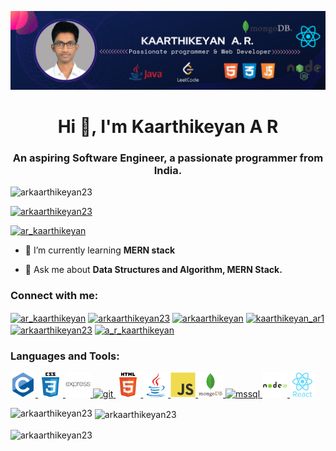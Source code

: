 ![logo](https://github.com/arkaarthikeyan23/arkaarthikeyan23/blob/main/Red%20And%20Blue%20Abstract%20Modern%20Professional%20LinkedIn%20Banner.png)
<h1 align="center">Hi 👋, I'm Kaarthikeyan A R</h1>
<h3 align="center">An aspiring Software Engineer, a passionate programmer from India.</h3>

<p align="left"> <img src="https://komarev.com/ghpvc/?username=arkaarthikeyan23&label=Profile%20views&color=0e75b6&style=flat" alt="arkaarthikeyan23" /> </p>

<p align="left"> <a href="https://github.com/ryo-ma/github-profile-trophy"><img src="https://github-profile-trophy.vercel.app/?username=arkaarthikeyan23" alt="arkaarthikeyan23" /></a> </p>

<p align="left"> <a href="https://twitter.com/ar_kaarthikeyan" target="blank"><img src="https://img.shields.io/twitter/follow/ar_kaarthikeyan?logo=twitter&style=for-the-badge" alt="ar_kaarthikeyan" /></a> </p>

- 🌱 I’m currently learning **MERN stack**

- 💬 Ask me about **Data Structures and Algorithm, MERN Stack.**

<h3 align="left">Connect with me:</h3>
<p align="left">
<a href="https://twitter.com/ar_kaarthikeyan" target="blank"><img align="center" src="https://raw.githubusercontent.com/rahuldkjain/github-profile-readme-generator/master/src/images/icons/Social/twitter.svg" alt="ar_kaarthikeyan" height="30" width="40" /></a>
<a href="https://linkedin.com/in/arkaarthikeyan23" target="blank"><img align="center" src="https://raw.githubusercontent.com/rahuldkjain/github-profile-readme-generator/master/src/images/icons/Social/linked-in-alt.svg" alt="arkaarthikeyan23" height="30" width="40" /></a>
<a href="https://www.codechef.com/users/arkaarthikeyan" target="blank"><img align="center" src="https://cdn.jsdelivr.net/npm/simple-icons@3.1.0/icons/codechef.svg" alt="arkaarthikeyan" height="30" width="40" /></a>
<a href="https://www.hackerrank.com/kaarthikeyan_ar1" target="blank"><img align="center" src="https://raw.githubusercontent.com/rahuldkjain/github-profile-readme-generator/master/src/images/icons/Social/hackerrank.svg" alt="kaarthikeyan_ar1" height="30" width="40" /></a>
<a href="https://codeforces.com/profile/arkaarthikeyan23" target="blank"><img align="center" src="https://raw.githubusercontent.com/rahuldkjain/github-profile-readme-generator/master/src/images/icons/Social/codeforces.svg" alt="arkaarthikeyan23" height="30" width="40" /></a>
<a href="https://www.leetcode.com/a_r_kaarthikeyan" target="blank"><img align="center" src="https://raw.githubusercontent.com/rahuldkjain/github-profile-readme-generator/master/src/images/icons/Social/leet-code.svg" alt="a_r_kaarthikeyan" height="30" width="40" /></a>
</p>

<h3 align="left">Languages and Tools:</h3>
<p align="left"> <a href="https://www.cprogramming.com/" target="_blank" rel="noreferrer"> <img src="https://raw.githubusercontent.com/devicons/devicon/master/icons/c/c-original.svg" alt="c" width="40" height="40"/> </a> <a href="https://www.w3schools.com/css/" target="_blank" rel="noreferrer"> <img src="https://raw.githubusercontent.com/devicons/devicon/master/icons/css3/css3-original-wordmark.svg" alt="css3" width="40" height="40"/> </a> <a href="https://expressjs.com" target="_blank" rel="noreferrer"> <img src="https://raw.githubusercontent.com/devicons/devicon/master/icons/express/express-original-wordmark.svg" alt="express" width="40" height="40"/> </a> <a href="https://git-scm.com/" target="_blank" rel="noreferrer"> <img src="https://www.vectorlogo.zone/logos/git-scm/git-scm-icon.svg" alt="git" width="40" height="40"/> </a> <a href="https://www.w3.org/html/" target="_blank" rel="noreferrer"> <img src="https://raw.githubusercontent.com/devicons/devicon/master/icons/html5/html5-original-wordmark.svg" alt="html5" width="40" height="40"/> </a> <a href="https://www.java.com" target="_blank" rel="noreferrer"> <img src="https://raw.githubusercontent.com/devicons/devicon/master/icons/java/java-original.svg" alt="java" width="40" height="40"/> </a> <a href="https://developer.mozilla.org/en-US/docs/Web/JavaScript" target="_blank" rel="noreferrer"> <img src="https://raw.githubusercontent.com/devicons/devicon/master/icons/javascript/javascript-original.svg" alt="javascript" width="40" height="40"/> </a> <a href="https://www.mongodb.com/" target="_blank" rel="noreferrer"> <img src="https://raw.githubusercontent.com/devicons/devicon/master/icons/mongodb/mongodb-original-wordmark.svg" alt="mongodb" width="40" height="40"/> </a> <a href="https://www.microsoft.com/en-us/sql-server" target="_blank" rel="noreferrer"> <img src="https://www.svgrepo.com/show/303229/microsoft-sql-server-logo.svg" alt="mssql" width="40" height="40"/> </a> <a href="https://nodejs.org" target="_blank" rel="noreferrer"> <img src="https://raw.githubusercontent.com/devicons/devicon/master/icons/nodejs/nodejs-original-wordmark.svg" alt="nodejs" width="40" height="40"/> </a> <a href="https://reactjs.org/" target="_blank" rel="noreferrer"> <img src="https://raw.githubusercontent.com/devicons/devicon/master/icons/react/react-original-wordmark.svg" alt="react" width="40" height="40"/> </a> </p>

<p><img align="left" src="https://github-readme-stats.vercel.app/api/top-langs?username=arkaarthikeyan23&show_icons=true&locale=en&layout=compact" alt="arkaarthikeyan23" /></p>

<p>&nbsp;<img align="center" src="https://github-readme-stats.vercel.app/api?username=arkaarthikeyan23&show_icons=true&locale=en" alt="arkaarthikeyan23" /></p>

<p><img align="center" src="https://github-readme-streak-stats.herokuapp.com/?user=arkaarthikeyan23&" alt="arkaarthikeyan23" /></p>
